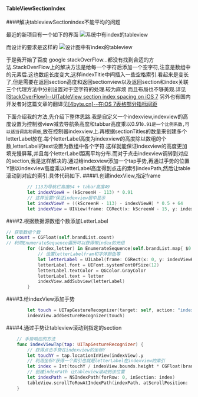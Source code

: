 #### TableViewSectionIndex
####解决tableviewSectionindex不能平均的问题

最近的新项目有一个如下的界面
![系统中有index的tableview](http://upload-images.jianshu.io/upload_images/661867-bbbd2c97a5fe146c.png?imageMogr2/auto-orient/strip%7CimageView2/2/w/1240)

而设计的要求是这样的
![设计图中有index的tableview](http://upload-images.jianshu.io/upload_images/661867-390778aa2fc11a78.png?imageMogr2/auto-orient/strip%7CimageView2/2/w/1240)

于是我开始了百度 google stackOverFlow...都没有找到合适的方法.StackOverFlow上的解决方法是给每一个字符后添加一个空字符,注意是数组中的元素后.这也数组长度变大,这样indexTitle中间插入一些空格索引.看起来是变长了,但是需要在返回section高度和返回sectionview以及返回section和index关联三个代理方法中分别设置对于空字符的处理.较为麻烦 而且布局也不够美观.详见[[StackOverFlow]--UITableView section index spacing on iOS 7](http://stackoverflow.com/questions/18923729/uitableview-section-index-spacing-on-ios-7)
另外也有国内开发者对这篇文章的翻译见[[4byte.cn]--在iOS 7表格部分指标间距](http://www.4byte.cn/question/481261/uitableview-section-index-spacing-on-ios-7.html)

下面介绍我的方法,先介绍下整体思路.我是自定义一个indexview,indexview的高度设置为控制器view减去导航条高度和tabbar高度乘以0.91`0.91是一个比例系数,可以适当调高和调低`,放在控制器indexview上.再根据sectionTitles的数量来创建多个letterLabel放在.每个letterLabel高度为indexview的高度除以数组的个数,letterLabel的text设置为数组中各个字符.这样就能保证indexview的高度更加填充慢屏幕,并且每个letterLabel距离平均分布.而对于点击indexview调转到对应的section,我是这样解决的.通过给indexview添加一个tap手势,再通过手势的位置Y除以indexview高度乘以letterLabel高度得到点击的索引indexPath,然后让table滚动到对应的索引.具体代码如下.
####1.创建indexView,指定frame

```swift
        // 113为导航栏高度64 + tabar高度49
        let indexViewH = (kScreenH - 113) * 0.91
        // 这样设置Y保证indexview居中显示
        let indexViewY = ((kScreenH - 113) - indexViewH) * 0.5 + 64
        let indexView = UIView(frame: CGRect(x: kScreenW - 15, y: indexViewY, width: 10, height: indexViewH))
```

####2.根据数据源数组个数添加LetterLabel

```swift
// 获取数组个数
let count = CGFloat(self.brandList.count)
// 利用EnumerateSequence遍历可以获得带index的元组
        for (index,letter) in EnumerateSequence(self.brandList.map{ $0.letter! }) {
            // 设置letterLabelfram和字体颜色等 
            let letterLabel = UILabel(frame: CGRect(x: 0, y: indexViewH / count * CGFloat(index) , width: 12, height: indexViewH / count))
            letterLabel.font = UIFont.systemFontOfSize(12)
            letterLabel.textColor = QGColor.GrayColor
            letterLabel.text = letter
            indexView.addSubview(letterLabel)
        }
```
####3.给indexView添加手势
```swift
        let touch = UITapGestureRecognizer(target: self, action: "indexViewTap:")
        indexView.addGestureRecognizer(touch)
```
####4.通过手势让tableview滚动到指定的section
```swift
    // 手势响应的方法
    func indexViewTap(tap: UITapGestureRecognizer) {
        // 获得点击手势在indexview的坐标Y
        let touchY = tap.locationInView(indexView).y
        // 利用坐标Y获得一个索引也就是letterLabel在indexview的索引
        let index = Int(touchY / indexView.bounds.height * CGFloat(brandList.count))
        // 创建indexPath 让tableview滚动到该位置
        let indexPath = NSIndexPath(forRow: 0, inSection: index)
        tableView.scrollToRowAtIndexPath(indexPath, atScrollPosition: .Top, animated: true)
    }
```
